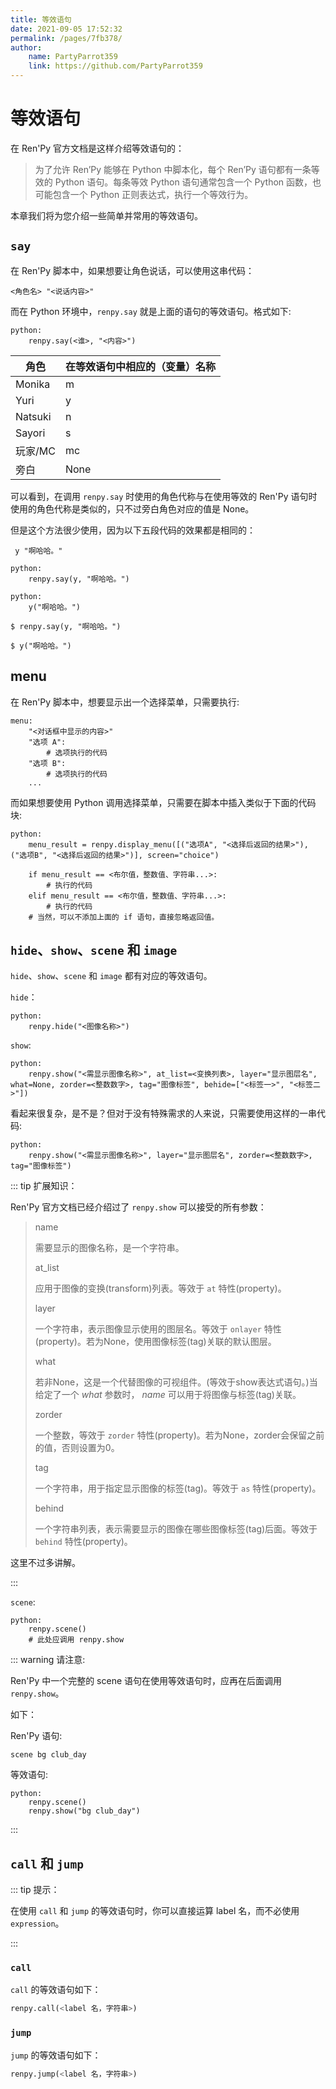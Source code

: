 ```yaml
---
title: 等效语句
date: 2021-09-05 17:52:32
permalink: /pages/7fb378/
author:
    name: PartyParrot359
    link: https://github.com/PartyParrot359
---
```


# 等效语句

在 Ren'Py 官方文档是这样介绍等效语句的：

> 为了允许 Ren’Py 能够在 Python 中脚本化，每个 Ren’Py 语句都有一条等效的 Python 语句。每条等效 Python 语句通常包含一个 Python 函数，也可能包含一个 Python 正则表达式，执行一个等效行为。

本章我们将为您介绍一些简单并常用的等效语句。

## `say`

在 Ren'Py 脚本中，如果想要让角色说话，可以使用这串代码：

```rpy
<角色名> "<说话内容>"
```

而在 Python 环境中，`renpy.say` 就是上面的语句的等效语句。格式如下:

```rpy
python:
    renpy.say(<谁>, "<内容>")
```

| 角色 | 在等效语句中相应的（变量）名称 |
| -------- | ---------------------- |
| Monika   | m                      |
| Yuri     | y                      |
| Natsuki  | n                      |
| Sayori   | s                      |
| 玩家/MC | mc                     |
| 旁白   | None                   |

可以看到，在调用 `renpy.say` 时使用的角色代称与在使用等效的 Ren'Py 语句时使用的角色代称是类似的，只不过旁白角色对应的值是 None。

但是这个方法很少使用，因为以下五段代码的效果都是相同的：

```rpy
 y "啊哈哈。"
```

```rpy
python:
    renpy.say(y, "啊哈哈。")
```

```rpy
python:
    y("啊哈哈。")
```

```rpy
$ renpy.say(y, "啊哈哈。")
```

```rpy
$ y("啊哈哈。")
```

## menu

在 Ren'Py 脚本中，想要显示出一个选择菜单，只需要执行:

```rpy
menu:
    "<对话框中显示的内容>"
    "选项 A":
        # 选项执行的代码
    "选项 B":
        # 选项执行的代码
    ...
```

而如果想要使用 Python 调用选择菜单，只需要在脚本中插入类似于下面的代码块:

```rpy
python:
    menu_result = renpy.display_menu([("选项A", "<选择后返回的结果>"), ("选项B", "<选择后返回的结果>")], screen="choice")

    if menu_result == <布尔值，整数值、字符串...>:
        # 执行的代码
    elif menu_result == <布尔值，整数值、字符串...>:
        # 执行的代码
    # 当然，可以不添加上面的 if 语句，直接忽略返回值。
```

## `hide`、`show`、`scene` 和 `image`

`hide`、`show`、`scene` 和 `image` 都有对应的等效语句。

`hide`：

```rpy
python:
    renpy.hide("<图像名称>")
```

`show`:

```rpy
python:
    renpy.show("<需显示图像名称>", at_list=<变换列表>, layer="显示图层名", what=None, zorder=<整数数字>, tag="图像标签", behide=["<标签一>", "<标签二>"])
```

看起来很复杂，是不是？但对于没有特殊需求的人来说，只需要使用这样的一串代码:

```rpy
python:
    renpy.show("<需显示图像名称>", layer="显示图层名", zorder=<整数数字>, tag="图像标签")
```

::: tip 扩展知识：

Ren'Py 官方文档已经介绍过了 `renpy.show` 可以接受的所有参数：

> name
>
> 需要显示的图像名称，是一个字符串。
>
> at_list
>
> 应用于图像的变换(transform)列表。等效于 `at` 特性(property)。
>
> layer
>
> 一个字符串，表示图像显示使用的图层名。等效于 `onlayer` 特性(property)。若为None，使用图像标签(tag)关联的默认图层。
>
> what
>
> 若非None，这是一个代替图像的可视组件。(等效于show表达式语句。)当给定了一个 *what* 参数时， *name* 可以用于将图像与标签(tag)关联。
>
> zorder
>
> 一个整数，等效于 `zorder` 特性(property)。若为None，zorder会保留之前的值，否则设置为0。
>
> tag
>
> 一个字符串，用于指定显示图像的标签(tag)。等效于 `as` 特性(property)。
>
> behind
>
> 一个字符串列表，表示需要显示的图像在哪些图像标签(tag)后面。等效于 `behind` 特性(property)。

这里不过多讲解。

:::

`scene`:

```rpy
python:
    renpy.scene()
    # 此处应调用 renpy.show
```

::: warning 请注意:

Ren'Py 中一个完整的 scene 语句在使用等效语句时，应再在后面调用 `renpy.show`。

如下：

Ren'Py 语句: 

```rpy
scene bg club_day
```

等效语句: 

```rpy
python:
    renpy.scene()
    renpy.show("bg club_day")
```

:::

## `call` 和 `jump`

::: tip 提示：

在使用 `call` 和 `jump` 的等效语句时，你可以直接运算 label 名，而不必使用 `expression`。

:::

### `call`

`call` 的等效语句如下：

```python
renpy.call(<label 名，字符串>)
```

### `jump`

`jump` 的等效语句如下：

```python
renpy.jump(<label 名，字符串>)
```

